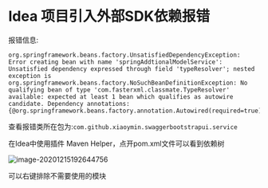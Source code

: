 # Idea 项目引入外部SDK依赖报错

报错信息:

```shell
org.springframework.beans.factory.UnsatisfiedDependencyException: Error creating bean with name 'springAddtionalModelService': Unsatisfied dependency expressed through field 'typeResolver'; nested exception is org.springframework.beans.factory.NoSuchBeanDefinitionException: No qualifying bean of type 'com.fasterxml.classmate.TypeResolver' available: expected at least 1 bean which qualifies as autowire candidate. Dependency annotations: {@org.springframework.beans.factory.annotation.Autowired(required=true)}
```

查看报错类所在包为:`com.github.xiaoymin.swaggerbootstrapui.service` 

在Idea中使用插件 Maven Helper，点开pom.xml文件可以看到依赖树

![image-20201215192644756](C:/Users/zee/AppData/Roaming/Typora/typora-user-images/image-20201215192644756.png)

可以右键排除不需要使用的模块